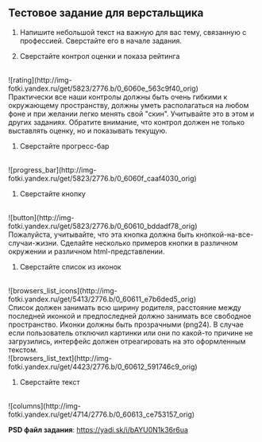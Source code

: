 Тестовое задание для верстальщика
---------------------------------

1. Напишите небольшой текст на важную для вас тему, связанную с профессией. Сверстайте его в начале задания.

1. Сверстайте контрол оценки и показа рейтинга
<br>
![rating](http://img-fotki.yandex.ru/get/5823/2776.b/0_6060e_563c9f40_orig)
<br>
Практически все наши контролы должны быть очень гибкими к окружающему пространству, должны уметь располагаться на любом фоне и при желании легко менять свой "скин". Учитывайте это в этом и других заданиях.
Обратите внимание, что контрол должен не только выставлять оценку, но и показывать текущую.

1. Сверстайте прогресс-бар
<br>
![progress_bar](http://img-fotki.yandex.ru/get/5823/2776.b/0_6060f_caaf4030_orig)

1. Сверстайте кнопку
<br>
![button](http://img-fotki.yandex.ru/get/5823/2776.b/0_60610_bddadf78_orig)
<br>
Пожалуйста, учитывайте, что эта кнопка должна быть кнопкой-на-все-случаи-жизни. Сделайте несколько примеров кнопки в различном окружении и различном html-представлении.


1. Сверстайте список из иконок
<br>
![browsers_list_icons](http://img-fotki.yandex.ru/get/5413/2776.b/0_60611_e7b6ded5_orig)
<br>
Список должен занимать всю ширину родителя, расстояние между последней иконкой и предпоследней должно занимать все свободное пространство. Иконки должны быть прозрачными (png24).
В случае если пользователь отключил картинки или они по какой-то причине не загрузились, интерфейс должен отреагировать на это оформленным текстом.
<br>
![browsers_list_text](http://img-fotki.yandex.ru/get/4423/2776.b/0_60612_591746c9_orig)

1. Сверстайте текст
<br>
![columns](http://img-fotki.yandex.ru/get/4714/2776.b/0_60613_ce753157_orig)

__PSD файл задания__: https://yadi.sk/i/bAYU0N1k36r6ua
